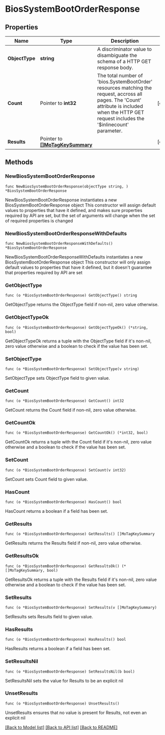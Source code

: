 # BiosSystemBootOrderResponse

## Properties

Name | Type | Description | Notes
------------ | ------------- | ------------- | -------------
**ObjectType** | **string** | A discriminator value to disambiguate the schema of a HTTP GET response body. | 
**Count** | Pointer to **int32** | The total number of &#39;bios.SystemBootOrder&#39; resources matching the request, accross all pages. The &#39;Count&#39; attribute is included when the HTTP GET request includes the &#39;$inlinecount&#39; parameter. | [optional] 
**Results** | Pointer to [**[]MoTagKeySummary**](MoTagKeySummary.md) |  | [optional] 

## Methods

### NewBiosSystemBootOrderResponse

`func NewBiosSystemBootOrderResponse(objectType string, ) *BiosSystemBootOrderResponse`

NewBiosSystemBootOrderResponse instantiates a new BiosSystemBootOrderResponse object
This constructor will assign default values to properties that have it defined,
and makes sure properties required by API are set, but the set of arguments
will change when the set of required properties is changed

### NewBiosSystemBootOrderResponseWithDefaults

`func NewBiosSystemBootOrderResponseWithDefaults() *BiosSystemBootOrderResponse`

NewBiosSystemBootOrderResponseWithDefaults instantiates a new BiosSystemBootOrderResponse object
This constructor will only assign default values to properties that have it defined,
but it doesn't guarantee that properties required by API are set

### GetObjectType

`func (o *BiosSystemBootOrderResponse) GetObjectType() string`

GetObjectType returns the ObjectType field if non-nil, zero value otherwise.

### GetObjectTypeOk

`func (o *BiosSystemBootOrderResponse) GetObjectTypeOk() (*string, bool)`

GetObjectTypeOk returns a tuple with the ObjectType field if it's non-nil, zero value otherwise
and a boolean to check if the value has been set.

### SetObjectType

`func (o *BiosSystemBootOrderResponse) SetObjectType(v string)`

SetObjectType sets ObjectType field to given value.


### GetCount

`func (o *BiosSystemBootOrderResponse) GetCount() int32`

GetCount returns the Count field if non-nil, zero value otherwise.

### GetCountOk

`func (o *BiosSystemBootOrderResponse) GetCountOk() (*int32, bool)`

GetCountOk returns a tuple with the Count field if it's non-nil, zero value otherwise
and a boolean to check if the value has been set.

### SetCount

`func (o *BiosSystemBootOrderResponse) SetCount(v int32)`

SetCount sets Count field to given value.

### HasCount

`func (o *BiosSystemBootOrderResponse) HasCount() bool`

HasCount returns a boolean if a field has been set.

### GetResults

`func (o *BiosSystemBootOrderResponse) GetResults() []MoTagKeySummary`

GetResults returns the Results field if non-nil, zero value otherwise.

### GetResultsOk

`func (o *BiosSystemBootOrderResponse) GetResultsOk() (*[]MoTagKeySummary, bool)`

GetResultsOk returns a tuple with the Results field if it's non-nil, zero value otherwise
and a boolean to check if the value has been set.

### SetResults

`func (o *BiosSystemBootOrderResponse) SetResults(v []MoTagKeySummary)`

SetResults sets Results field to given value.

### HasResults

`func (o *BiosSystemBootOrderResponse) HasResults() bool`

HasResults returns a boolean if a field has been set.

### SetResultsNil

`func (o *BiosSystemBootOrderResponse) SetResultsNil(b bool)`

 SetResultsNil sets the value for Results to be an explicit nil

### UnsetResults
`func (o *BiosSystemBootOrderResponse) UnsetResults()`

UnsetResults ensures that no value is present for Results, not even an explicit nil

[[Back to Model list]](../README.md#documentation-for-models) [[Back to API list]](../README.md#documentation-for-api-endpoints) [[Back to README]](../README.md)


